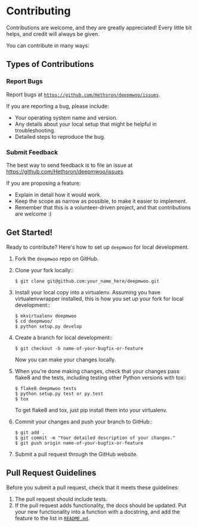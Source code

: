 # Contributing

Contributions are welcome, and they are greatly appreciated! Every little bit helps, and credit will always be given.

You can contribute in many ways:

## Types of Contributions

### Report Bugs

Report bugs at [`https://github.com/Hethsron/deepmwoo/issues`](Issues).

If you are reporting a bug, please include:

* Your operating system name and version.
* Any details about your local setup that might be helpful in troubleshooting.
* Detailed steps to reproduce the bug.

### Submit Feedback

The best way to send feedback is to file an issue at https://github.com/Hethsron/deepmwoo/issues.

If you are proposing a feature:

* Explain in detail how it would work.
* Keep the scope as narrow as possible, to make it easier to implement.
* Remember that this is a volunteer-driven project, and that contributions
  are welcome :)

## Get Started!

Ready to contribute? Here's how to set up `deepmwoo` for local development.

1. Fork the `deepmwoo` repo on GitHub.
2. Clone your fork locally::

    ```console
    $ git clone git@github.com:your_name_here/deepmwoo.git
    ```

3. Install your local copy into a virtualenv. Assuming you have virtualenvwrapper installed, this is how you set up your fork for local development::

    ```console
    $ mkvirtualenv deepmwoo
    $ cd deepmwoo/
    $ python setup.py develop
    ```

4. Create a branch for local development::

    ```console
    $ git checkout -b name-of-your-bugfix-or-feature
    ```

   Now you can make your changes locally.

5. When you're done making changes, check that your changes pass flake8 and the tests, including testing other Python versions with tox::

    ```console
    $ flake8 deepmwoo tests
    $ python setup.py test or py.test
    $ tox
    ```

   To get flake8 and tox, just pip install them into your virtualenv.

6. Commit your changes and push your branch to GitHub::

    ```console
    $ git add .
    $ git commit -m "Your detailed description of your changes."
    $ git push origin name-of-your-bugfix-or-feature
    ```

7. Submit a pull request through the GitHub website.

## Pull Request Guidelines

Before you submit a pull request, check that it meets these guidelines:

1. The pull request should include tests.
2. If the pull request adds functionality, the docs should be updated. Put
   your new functionality into a function with a docstring, and add the
   feature to the list in [`README.md`](README.md).